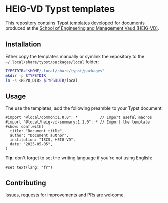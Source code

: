 # HEIG-VD Typst templates

This repository contains [Typst templates](https://typst.app/docs/tutorial/making-a-template/)
developed for documents produced at the
[School of Engineering and Management Vaud (HEIG-VD)](https://www.heig-vd.ch/).

## Installation

Either copy the templates manually or symlink the repository to the
`~/.local/share/typst/packages/local` folder:

```bash
TYPSTDIR="$HOME/.local/share/typst/packages"
mkdir -p $TYPSTDIR
ln -s <REPO_DIR> $TYPSTDIR/local
```

## Usage

The use the templates, add the following preamble to your Typst document:

```typst
#import "@local/common:1.0.0": *          // Import useful macros
#import "@local/heig-vd-summary:1.1.0": * // Import the template
#show: conf.with(
  title: "Document title",
  author: "Document author",
  institution: "ISCS, HEIG-VD",
  date: "2025-05-05",
)
```

**Tip**: don't forget to set the writing language if you're not using English:

```typst
#set text(lang: "fr")
```

## Contributing

Issues, requests for improvements and PRs are welcome.

